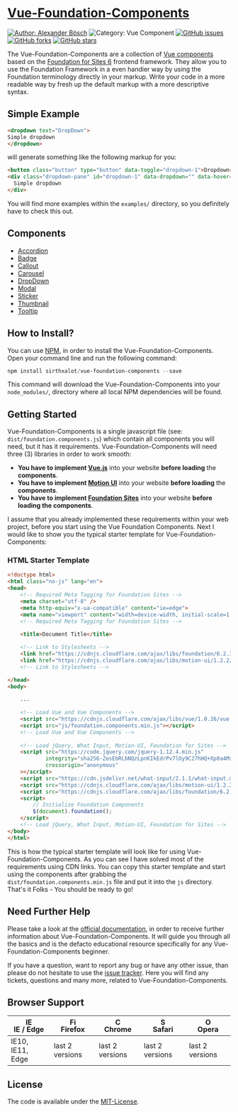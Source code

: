[Vue-Foundation-Components](https://github.com/sirthxalot/vue-foundation-components)
=====================================================================================

[![Author: Alexander Bösch](https://img.shields.io/badge/author-alexander%20b%C3%B6sch-242424.svg)](https://github.com/sirthxalot)
![Category: Vue Component](https://img.shields.io/badge/category-vue--component-blue.svg)
[![GitHub issues](https://img.shields.io/github/issues/sirthxalot/vue-foundation-components.svg)](https://github.com/sirthxalot/vue-foundation-components/issues)
[![GitHub forks](https://img.shields.io/github/forks/sirthxalot/vue-foundation-components.svg?style=social&label=Fork&maxAge=2592000)](https://github.com/sirthxalot/vue-foundation-components)
[![GitHub stars](https://img.shields.io/github/stars/sirthxalot/vue-foundation-components.svg?style=social&label=Star&maxAge=2592000)](https://github.com/sirthxalot/vue-foundation-components)

The Vue-Foundation-Components are a collection of [Vue components](https://vuejs.org/guide/components.html)
based on the [Foundation for Sites 6](http://foundation.zurb.com/sites/docs/)
frontend framework. They allow you to use the Foundation Framework in a even
handier way by using the Foundation terminology directly in your markup. Write
your code in a more readable way by fresh up the default markup with a more
descriptive syntax.

## Simple Example
             
```html
<dropdown text="DropDown">
Simple dropdown
</dropdown>
```

will generate something like the following markup for you:

```html
<button class="button" type="button" data-toggle="dropdown-1">Dropdown</button>
<div class="dropdown-pane" id="dropdown-1" data-dropdown="" data-hover="true" data-hover-pane="true">
  Simple dropdown
</div>
```

You will find more examples within the `examples/` directory, so you definitely
have to check this out.

## Components

* [Accordion](https://github.com/sirthxalot/vue-foundation-components/wiki/Accordion-Component)
* [Badge](https://github.com/sirthxalot/vue-foundation-components/wiki/Badge-Component)
* [Callout](https://github.com/sirthxalot/vue-foundation-components/wiki/Callout-Component)
* [Carousel](https://github.com/sirthxalot/vue-foundation-components/wiki/Carousel-Component)
* [DropDown](https://github.com/sirthxalot/vue-foundation-components/wiki/DropDown-Component)
* [Modal](https://github.com/sirthxalot/vue-foundation-components/wiki/Modal-Component)
* [Sticker](https://github.com/sirthxalot/vue-foundation-components/wiki/Sticker-Component)
* [Thumbnail](https://github.com/sirthxalot/vue-foundation-components/wiki/Thumbnail-Component)
* [Tooltip](https://github.com/sirthxalot/vue-foundation-components/wiki/Tooltip-Component)

## How to Install?

You can use [NPM](https://www.npmjs.com/), in order to install the Vue-Foundation-Components.
Open your command line and run the following command:

```powerShell
npm install sirthxalot/vue-foundation-components --save
```

This command will download the Vue-Foundation-Components into your `node_modules/`,
directory where all local NPM dependencies will be found.

## Getting Started

Vue-Foundation-Components is a single javascript file (see: `dist/foundation.components.js`)
which contain all components you will need, but it has it requirements. Vue-Foundation-Components
will need three (3) libraries in order to work smooth:

* **You have to implement [Vue.js](https://vuejs.org/)** into your website **before loading** the **components**.
* **You have to implement [Motion UI](http://zurb.com/playground/motion-ui)** into your website **before loading** the **components**.
* **You have to implement [Foundation Sites](http://foundation.zurb.com/sites/docs/pagination.html)** into your website **before loading the components**.

I assume that you already implemented these requirements within your web project,
before you start using the Vue Foundation Components. Next I would like to show
you the typical starter template for Vue-Foundation-Components:

### HTML Starter Template

```html
<!doctype html>
<html class="no-js" lang="en">
<head>
    <!-- Required Meta Tagging for Foundation Sites -->
    <meta charset="utf-8" />
    <meta http-equiv="x-ua-compatible" content="ie=edge">
    <meta name="viewport" content="width=device-width, initial-scale=1.0" />
    <!-- Required Meta Tagging for Foundation Sites -->
    
	<title>Document Title</title>

    <!-- Link to Stylesheets -->
    <link href="https://cdnjs.cloudflare.com/ajax/libs/foundation/6.2.3/foundation.min.css" type="text/css" rel="stylesheet" />
    <link href="https://cdnjs.cloudflare.com/ajax/libs/motion-ui/1.2.2/motion-ui.min.css" type="text/css" rel="stylesheet" />
    <!-- Link to Stylesheets -->

</head>
<body>

	...
	
	<!-- Load Vue and Vue Components -->
	<script src="https://cdnjs.cloudflare.com/ajax/libs/vue/1.0.26/vue.min.js"></script>
	<script src="js/foundation.components.min.js"></script>
	<!-- Load Vue and Vue Components -->
	
	<!-- Load jQuery, What Input, Motion-UI, Foundation for Sites -->
	<script src="https://code.jquery.com/jquery-1.12.4.min.js"
			integrity="sha256-ZosEbRLbNQzLpnKIkEdrPv7lOy9C27hHQ+Xp8a4MxAQ="
			crossorigin="anonymous"
	></script>
	<script src="https://cdn.jsdelivr.net/what-input/2.1.1/what-input.min.js"></script>
	<script src="https://cdnjs.cloudflare.com/ajax/libs/motion-ui/1.2.2/motion-ui.min.js"></script>
	<script src="https://cdnjs.cloudflare.com/ajax/libs/foundation/6.2.3/foundation.min.js"></script>
	<script>
		// Initialize Foundation Components
		$(document).foundation();
	</script>
	<!-- Load jQuery, What Input, Motion-UI, Foundation for Sites -->
</body>
</html>
```

This is how the typical starter template will look like for using Vue-Foundation-Components.
As you can see I have solved most of the requirements using CDN links. You can copy
this starter template and start using the components after grabbing the `dist/foundation.components.min.js`
file and put it into the `js` directory. That's it Folks - You should be ready to
go!

## Need Further Help

Please take a look at the [official documentation](https://github.com/sirthxalot/vue-foundation-components/wiki), 
in order to receive further information about Vue-Foundation-Components. It will guide you 
through all the basics and is the defacto educational resource specifically for 
any Vue-Foundation-Components beginner. 

If you have a question, want to report any bug or have any other issue, than please 
do not hesitate to use the [issue tracker](https://github.com/sirthxalot/vue-foundation-components/issues). 
Here you will find any tickets, questions and many more, related to Vue-Foundation-Components.

## Browser Support

| [<img src="https://raw.githubusercontent.com/godban/browsers-support-badges/master/src/images/edge.png" alt="IE / Edge" width="16px" height="16px" />](http://godban.github.io/browsers-support-badges/)</br>IE / Edge | [<img src="https://raw.githubusercontent.com/godban/browsers-support-badges/master/src/images/firefox.png" alt="Firefox" width="16px" height="16px" />](http://godban.github.io/browsers-support-badges/)</br>Firefox | [<img src="https://raw.githubusercontent.com/godban/browsers-support-badges/master/src/images/chrome.png" alt="Chrome" width="16px" height="16px" />](http://godban.github.io/browsers-support-badges/)</br>Chrome | [<img src="https://raw.githubusercontent.com/godban/browsers-support-badges/master/src/images/safari.png" alt="Safari" width="16px" height="16px" />](http://godban.github.io/browsers-support-badges/)</br>Safari | [<img src="https://raw.githubusercontent.com/godban/browsers-support-badges/master/src/images/opera.png" alt="Opera" width="16px" height="16px" />](http://godban.github.io/browsers-support-badges/)</br>Opera |
| --------- | --------- | --------- | --------- | --------- |
| IE10, IE11, Edge| last 2 versions| last 2 versions| last 2 versions| last 2 versions

## License

The code is available under the [MIT-License](license.md).
